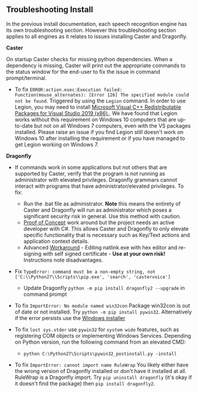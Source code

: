 ## Troubleshooting Install

In the previous install documentation, each speech recognition engine has its own troubleshooting section. However this troubleshooting section applies to all engines as it relates to issues installing Caster and Dragonfly.

**Caster**

On startup Caster checks for missing python dependencies.  When a dependency is missing, Caster will print out the appropriate commands to the status window for the end-user to fix the issue in command prompt/terminal.

- To fix `ERROR:action.exec:Execution failed: Function(mouse_alternates): [Error 126] The specified module could not be found`. Triggered by using the `Legion` command.
  In order to use Legion, you may need to install [Microsoft Visual C++ Redistributable Packages for Visual Studio 2019 (x86).](https://support.microsoft.com/en-nz/help/2977003/the-latest-supported-visual-c-downloads). We have found that Legion works without this requirement on Windows 10 computers that are up-to-date but not on all Windows 7 computers, even with the VS packages installed. Please raise an issue if you find Legion still doesn't work on Windows 10 after installing the requirement or if you have managed to get Legion working on Windows 7.

**Dragonfly**

- If commands work in some applications but not others that are supported by Caster, verify that the program is not running as administrator with elevated privileges. Dragonfly grammars cannot interact with programs that have administrator/elevated privileges. To fix:
  
  - Run the .bat file as administrator. **Note** this means the entirety of Caster and Dragonfly will run as administrator which poses a significant security risk in general. Use this method with caution.
  - [Proof of Concept](https://github.com/dictation-toolbox/dragonfly/issues/11) work around but the project needs an active developer with C#. This allows Caster and Dragonfly to only elevate specific functionality that is necessary such as Key/Text actions and application context details.
  - Advanced [Workaround](https://groups.google.com/d/msg/dragonflyspeech/2VrJKBI2mSo/R4zl6u2mBwAJ) - Editing natlink.exe with hex editor and re-signing with self signed certificate - **Use at your own risk!** Instructions note disadvantages.

- Fix `TypeError: command must be a non-empty string, not ['C:\\Python27\\Scripts\\pip.exe', 'search', 'castervoice']`
  
  - Update Dragonfly `python -m pip install dragonfly2 --upgrade` in command prompt

- To fix `ImportError: No module named win32con`
  Package win32con is out of date or not installed. Try `python -m pip install pywin32`.  Alternatively if the error persists use the [Windows installer](https://sourceforge.net/projects/pywin32/files/pywin32/Build%20221/pywin32-221.win32-py2.7.exe/download)

- To fix `lost sys.stder` use `pywin32` for `system wide` features, such as registering COM objects or implementing Windows Services. Depending on Python version, run the following command from an elevated CMD:
  
  - `python C:\Python27\Scripts\pywin32_postinstall.py -install`

- To fix `ImportError: cannot import name RuleWrap`
  You likely either have the wrong version of Dragonfly installed or don't have it installed at all.  RuleWrap is a Dragonfly import. Try `pip uninstall dragonfly` (it's okay if it doesn't find the package) then `pip install dragonfly2`.
